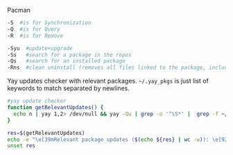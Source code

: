 Pacman
```bash
-S  #is for Synchronization
-Q  #is for Query
-R  #is for Remove

-Syu  #update+upgrade
-Ss   #search for a package in the repos
-Qs   #search for an installed package
-Rns  #clean uninstall (removes all files linked to the package, including config files)
```

Yay updates checker with relevant packages. `~/.yay_pkgs` is just list of keywords to match separated by newlines.
```bash
#yay update checker
function getRelevantUpdates() {
  echo n | yay 1,2> /dev/null && yay -Qu | grep -o '^\S*' |  grep -f ~/.yay_pkgs
}

res=$(getRelevantUpdates)
echo -e "\e[39mRelevant package updates ($(echo ${res} | wc -w)): \e[92;1m$(echo ${res//[[:space:]]/, })"
unset res
```
